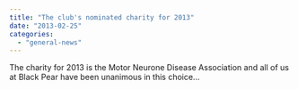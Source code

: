 ```yaml
---
title: "The club's nominated charity for 2013"
date: "2013-02-25"
categories: 
  - "general-news"
---
```


The charity for 2013 is the Motor Neurone Disease Association and all of us at Black Pear have been unanimous in this choice...
